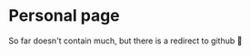 # Personal page

So far doesn't contain much, but there is a redirect to github :information_desk_person:
